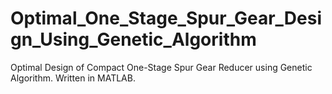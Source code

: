 # Optimal_One_Stage_Spur_Gear_Design_Using_Genetic_Algorithm
Optimal Design of Compact One-Stage Spur Gear Reducer using Genetic Algorithm. Written in MATLAB.
